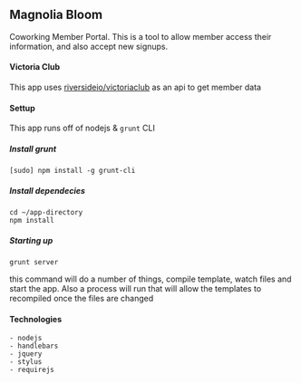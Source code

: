 ## Magnolia Bloom

Coworking Member Portal. This is a tool to allow member access their information, and also accept new signups.

#### Victoria Club

This app uses [riversideio/victoriaclub](https://github.com/riversideio/victoria-club) as an api to get member data

#### Settup

This app runs off of nodejs &  `grunt` CLI 

##### Install grunt

```
[sudo] npm install -g grunt-cli
```

##### Install dependecies

```
cd ~/app-directory
npm install
```

##### Starting up

```
grunt server
```

this command will do a number of things, compile template, watch files and start the app. Also a process will run that will allow the templates to recompiled once the files are changed

#### Technologies

	- nodejs
	- handlebars
	- jquery
	- stylus
	- requirejs

